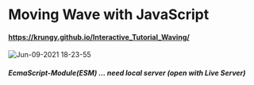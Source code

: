 # Moving Wave with JavaScript

#### https://krungy.github.io/Interactive_Tutorial_Waving/

![Jun-09-2021 18-23-55](https://user-images.githubusercontent.com/71081893/121329472-36452580-c950-11eb-86fd-e05e09bf83d9.gif)

##### EcmaScript-Module(ESM) ... need local server (open with Live Server)
